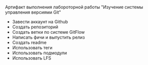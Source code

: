 Артифакт выполнения лабороторной работы "Изучение системы управления версиями Git"
* Завести аккаунт на Github
* Создать репозиторий
* Создать ветки по системе GitFlow
* Написать фичи и выпустить релиз
* Создать readme
* Использовать теги
* Использовать подмодули
* Использовать LFS